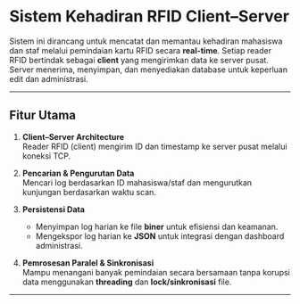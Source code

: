 # Sistem Kehadiran RFID Client–Server

Sistem ini dirancang untuk mencatat dan memantau kehadiran mahasiswa dan staf melalui pemindaian kartu RFID secara **real-time**. Setiap reader RFID bertindak sebagai **client** yang mengirimkan data ke server pusat. Server menerima, menyimpan, dan menyediakan database untuk keperluan edit dan administrasi.

---

## Fitur Utama

1. **Client–Server Architecture**  
   Reader RFID (client) mengirim ID dan timestamp ke server pusat melalui koneksi TCP.
   
2. **Pencarian & Pengurutan Data**  
   Mencari log berdasarkan ID mahasiswa/staf dan mengurutkan kunjungan berdasarkan waktu scan.

3. **Persistensi Data**  
   - Menyimpan log harian ke file **biner** untuk efisiensi dan keamanan.  
   - Mengekspor log harian ke **JSON** untuk integrasi dengan dashboard administrasi.

4. **Pemrosesan Paralel & Sinkronisasi**  
   Mampu menangani banyak pemindaian secara bersamaan tanpa korupsi data menggunakan **threading** dan **lock/sinkronisasi** file.

---


